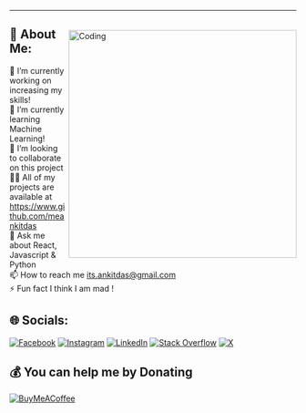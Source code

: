 ---

<img align="right" style="margin-top: 20px" alt="Coding" width="400"  src="![image](https://github.com/meankitdas/meankitdas/assets/75267634/b0cc2dfc-cf65-42c3-b9a4-e17eff9fcda5)
" >

## 💫 About Me:
🔭 I’m currently working on increasing my skills!<br>🌱 I’m currently learning Machine Learning!<br>🤝 I’m looking to collaborate on this project<br>👨‍💻 All of my projects are available at https://www.github.com/meankitdas<br>💬 Ask me about React, Javascript & Python<br>📫 How to reach me its.ankitdas@gmail.com<br>⚡ Fun fact I think I am mad !




## 🌐 Socials:
[![Facebook](https://img.shields.io/badge/Facebook-%231877F2.svg?logo=Facebook&logoColor=white)](https://facebook.com/its.ankitdas) [![Instagram](https://img.shields.io/badge/Instagram-%23E4405F.svg?logo=Instagram&logoColor=white)](https://instagram.com/meankitdas) [![LinkedIn](https://img.shields.io/badge/LinkedIn-%230077B5.svg?logo=linkedin&logoColor=white)](https://linkedin.com/in/itsankitdas) [![Stack Overflow](https://img.shields.io/badge/-Stackoverflow-FE7A16?logo=stack-overflow&logoColor=white)](https://stackoverflow.com/users/14806495) [![X](https://img.shields.io/badge/X.com-%231DA1F2.svg?logo=X&logoColor=white)](https://twitter.com/its_ankitdas) 



## 💰 You can help me by Donating
[![BuyMeACoffee](https://img.shields.io/badge/Buy%20Me%20a%20Coffee-ffdd00?style=for-the-badge&logo=buy-me-a-coffee&logoColor=black)](https://buymeacoffee.com/itsankitdas) 

  

